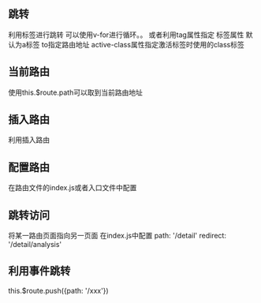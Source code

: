 跳转
---------
利用<router-link>标签进行跳转 可以使用v-for进行循环。。
或者利用tag属性指定 标签属性 默认为a标签
to指定路由地址
active-class属性指定激活标签时使用的class标签

<router-link v-for="item in xxx" tag="li" :to="{ path: item.path }" active-class="active"></router-link>

当前路由
------
使用this.$route.path可以取到当前路由地址

插入路由
----------
利用<router-view></router-view>插入路由

配置路由
--------
在路由文件的index.js或者入口文件中配置

跳转访问
-------
将某一路由页面指向另一页面
在index.js中配置
    path: '/detail'
    redirect: '/detail/analysis'

利用事件跳转
--------
this.$route.push({path: '/xxx'})